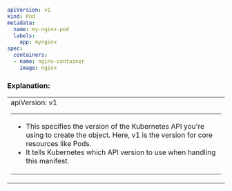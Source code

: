```yaml
apiVersion: v1
kind: Pod
metadata:
  name: my-nginx-pod
  labels:
    app: mynginx
spec:
  containers:
  - name: nginx-container
    image: nginx
```

### Explanation:

<table><tr><td>
apiVersion: v1
<table><tr><td>  

- This specifies the version of the Kubernetes API you're using to create the object. Here, v1 is the version for core resources like Pods.
- It tells Kubernetes which API version to use when handling this manifest.